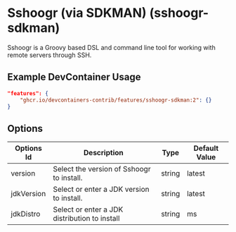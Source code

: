 
# Sshoogr (via SDKMAN) (sshoogr-sdkman)

Sshoogr is a Groovy based DSL and command line tool for working with remote
servers through SSH.

## Example DevContainer Usage

```json
"features": {
    "ghcr.io/devcontainers-contrib/features/sshoogr-sdkman:2": {}
}
```

## Options

| Options Id | Description | Type | Default Value |
|-----|-----|-----|-----|
| version | Select the version of Sshoogr to install. | string | latest |
| jdkVersion | Select or enter a JDK version to install. | string | latest |
| jdkDistro | Select or enter a JDK distribution to install | string | ms |


